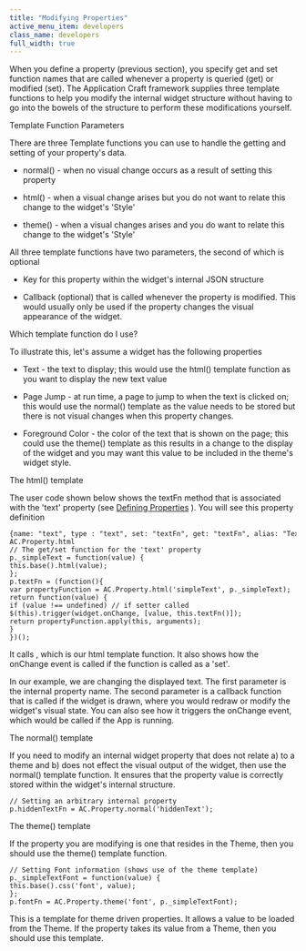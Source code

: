 ```yaml
---
title: "Modifying Properties"
active_menu_item: developers
class_name: developers
full_width: true
---
```



When you define a property (previous section), you specify get and set function names that are called whenever a property is queried (get) or modified (set). The Application Craft framework supplies three template functions to help you modify the internal widget structure without having to go into the bowels of the structure to perform these modifications yourself.

Template Function Parameters

There are three Template functions you can use to handle the getting and setting of your property's data.

 - normal() - when no visual change occurs as a result of setting this property

 - html() - when a visual change arises but you do not want to relate this change to the widget's 'Style'

 - theme() - when a visual changes arises and you do want to relate this change to the widget's 'Style'

All three template functions have two parameters, the second of which is optional

 - Key for this property within the widget's internal JSON structure

 - Callback (optional) that is called whenever the property is modified. This would usually only be used if the property changes the visual appearance of the widget.

Which template function do I use?

To illustrate this, let's assume a widget has the following properties

 - Text - the text to display; this would use the html() template function as you want to display the new text value

 - Page Jump - at run time, a page to jump to when the text is clicked on; this would use the normal() template as the value needs to be stored but there is not visual changes when this property changes.

 - Foreground Color - the color of the text that is shown on the page; this could use the theme() template as this results in a change to the display of the widget and you may want this value to be included in the theme's widget style.

The html() template

The user code shown below shows the textFn method that is associated with the 'text' property (see [Defining Properties](defining-properties) ). You will see this property definition

    {name: "text", type : "text", set: "textFn", get: "textFn", alias: "Text"},
    AC.Property.html
    // The get/set function for the 'text' property
    p._simpleText = function(value) {
    this.base().html(value);
    };
    p.textFn = (function(){
    var propertyFunction = AC.Property.html('simpleText', p._simpleText);
    return function(value) {
    if (value !== undefined) // if setter called
    $(this).trigger(widget.onChange, [value, this.textFn()]);
    return propertyFunction.apply(this, arguments);
    }
    })();
   

It calls , which is our html template function. It also shows how the onChange event is called if the function is called as a 'set'.

In our example, we are changing the displayed text. The first parameter is the internal property name. The second parameter is a callback function that is called if the widget is drawn, where you would redraw or modify the widget's visual state. You can also see how it triggers the onChange event, which would be called if the App is running.

The normal() template

If you need to modify an internal widget property that does not relate a) to a theme and b) does not effect the visual output of the widget, then use the normal() template function. It ensures that the property value is correctly stored within the widget's internal structure.

    // Setting an arbitrary internal property
    p.hiddenTextFn = AC.Property.normal('hiddenText');
   

The theme() template

If the property you are modifying is one that resides in the Theme, then you should use the theme() template function.

    // Setting Font information (shows use of the theme template)
    p._simpleTextFont = function(value) {
    this.base().css('font', value);
    };
    p.fontFn = AC.Property.theme('font', p._simpleTextFont);
   

This is a template for theme driven properties. It allows a value to be loaded from the Theme. If the property takes its value from a Theme, then you should use this template.

